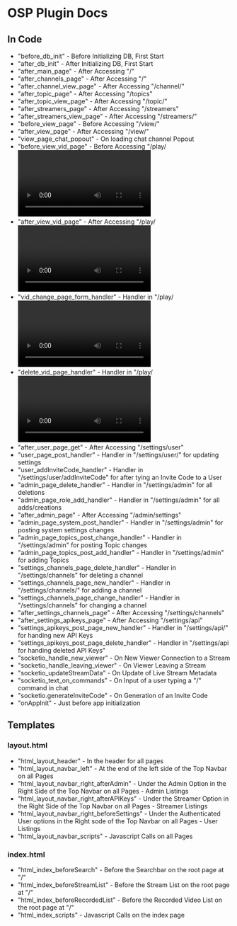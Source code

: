 # OSP Plugin Docs

## In Code

* "before_db_init" - Before Initializing DB, First Start
* "after_db_init" - After Initializing DB, First Start
* "after_main_page" - After Accessing "/"
* "after_channels_page" - After Accessing "/"
* "after_channel_view_page" - After Accessing "/channel/<channel ID>"
* "after_topic_page" - After Accessing "/topics"
* "after_topic_view_page" - After Accessing "/topic/<topic ID>"
* "after_streamers_page" - After Accessing "/streamers"
* "after_streamers_view_page" - After Accessing "/streamers/<User ID>"
* "before_view_page" - Before Accessing "/view/<Channel ID>"
* "after_view_page" - After Accessing "/view/<Channel ID>"
* "view_page_chat_popout" - On loading chat channel Popout
* "before_view_vid_page" - Before Accessing "/play/<Video ID>"
* "after_view_vid_page" - After Accessing "/play/<Video ID>"
* "vid_change_page_form_handler" - Handler in "/play/<Video ID>/change" for changing Video Metadata
* "delete_vid_page_handler" - Handler in "/play/<Video ID>/delete' for deleting recorded Videos
* "after_user_page_get" - After Accessing "/settings/user"
* "user_page_post_handler" - Handler in "/settings/user/" for updating settings
* "user_addInviteCode_handler" - Handler in "/settings/user/addInviteCode" for after tying an Invite Code to a User
* "admin_page_delete_handler" - Handler in "/settings/admin" for all deletions
* "admin_page_role_add_handler" - Handler in "/settings/admin" for all adds/creations
* "after_admin_page" - After Accessing "/admin/settings"
* "admin_page_system_post_handler" - Handler in "/settings/admin" for posting system settings changes
* "admin_page_topics_post_change_handler" - Handler in "/settings/admin" for posting Topic changes
* "admin_page_topics_post_add_handler" - Handler in "/settings/admin" for adding Topics
* "settings_channels_page_delete_handler" - Handler in "/settings/channels" for deleting a channel
* "settings_channels_page_new_handler" - Handler in "/settings/channels/" for adding a channel
* "settings_channels_page_change_handler" - Handler in "/settings/channels" for changing a channel
* "after_settings_channels_page" - After Accessing "/settings/channels"
* "after_settings_apikeys_page" - After Accessing "/settings/api"
* "settings_apikeys_post_page_new_handler" - Handler in "/settings/api/" for handing new API Keys
* "settings_apikeys_post_page_delete_handler" - Handler in "/settings/api for handing deleted API Keys"
* "socketio_handle_new_viewer" - On New Viewer Connection to a Stream
* "socketio_handle_leaving_viewer" - On Viewer Leaving a Stream
* "socketio_updateStreamData" - On Update of Live Stream Metadata
* "socketio_text_on_commands" - On Input of a user typing a "/" command in chat
* "socketio.generateInviteCode" - On Generation of an Invite Code
* "onAppInit" - Just before app initialization

## Templates
### layout.html
* "html_layout_header" - In the header for all pages
* "html_layout_navbar_left" - At the end of the left side of the Top Navbar on all Pages
* "html_layout_navbar_right_afterAdmin" - Under the Admin Option in the Right Side of the Top Navbar on all Pages - Admin Listings
* "html_layout_navbar_right_afterAPIKeys" - Under the Streamer Option in the Right Side of the Top Navbar on all Pages - Streamer Listings
* "html_layout_navbar_right_beforeSettings" - Under the Authenticated User options in the Right sode of the Top Navbar on all Pages - User Listings
* "html_layout_navbar_scripts" - Javascript Calls on all Pages
### index.html
* "html_index_beforeSearch" - Before the Searchbar on the root page at "/"
* "html_index_beforeStreamList" - Before the Stream List on the root page at "/"
* "html_index_beforeRecordedList" - Before the Recorded Video List on the root page at "/"
* "html_index_scripts" - Javascript Calls on the index page